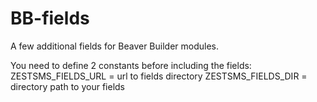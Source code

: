 # BB-fields
A few additional fields for Beaver Builder modules.

You need to define 2 constants before including the fields:
ZESTSMS_FIELDS_URL = url to fields directory
ZESTSMS_FIELDS_DIR = directory path to your fields
